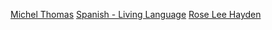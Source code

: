 [Michel Thomas](https://music.youtube.com/channel/FEmusic_library_privately_owned_artist_detaila_po_COuhrvuQyYWsFxINbWljaGVsIHRob21hcw)
[Spanish - Living Language](https://music.youtube.com/channel/FEmusic_library_privately_owned_artist_detaila_po_COuhrvuQyYWsFxIXc3BhbmlzaCBsaXZpbmcgbGFuZ3VhZ2U)
[Rose Lee Hayden](https://music.youtube.com/channel/FEmusic_library_privately_owned_artist_detaila_po_COuhrvuQyYWsFxIPcm9zZSBsZWUgaGF5ZGVu)
